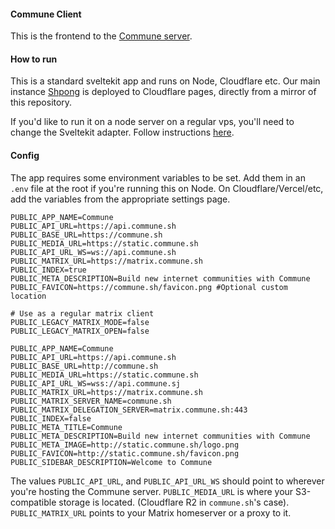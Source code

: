 #### Commune Client
This is the frontend to the [Commune server](https://github.com/commune-os/commune-server). 

#### How to run
This is a standard sveltekit app and runs on Node, Cloudflare etc. Our main instance  [Shpong](https://shpong.com) is deployed to Cloudflare pages, directly from a mirror of this repository.

If you'd like to run it on a node server on a regular vps, you'll need to change the Sveltekit adapter. Follow instructions [here](https://kit.svelte.dev/docs/adapter-node).  

#### Config
The app requires some environment variables to be set. Add them in an `.env` file at the root if you're running this on Node. On Cloudflare/Vercel/etc, add the variables from the appropriate settings page.

```
PUBLIC_APP_NAME=Commune
PUBLIC_API_URL=https://api.commune.sh
PUBLIC_BASE_URL=https://commune.sh
PUBLIC_MEDIA_URL=https://static.commune.sh
PUBLIC_API_URL_WS=ws://api.commune.sh
PUBLIC_MATRIX_URL=https://matrix.commune.sh
PUBLIC_INDEX=true
PUBLIC_META_DESCRIPTION=Build new internet communities with Commune
PUBLIC_FAVICON=https://commune.sh/favicon.png #Optional custom location

# Use as a regular matrix client
PUBLIC_LEGACY_MATRIX_MODE=false
PUBLIC_LEGACY_MATRIX_OPEN=false

PUBLIC_APP_NAME=Commune
PUBLIC_API_URL=https://api.commune.sh
PUBLIC_BASE_URL=http://commune.sh
PUBLIC_MEDIA_URL=https://static.commune.sh
PUBLIC_API_URL_WS=wss://api.commune.sj
PUBLIC_MATRIX_URL=https://matrix.commune.sh
PUBLIC_MATRIX_SERVER_NAME=commune.sh
PUBLIC_MATRIX_DELEGATION_SERVER=matrix.commune.sh:443
PUBLIC_INDEX=false
PUBLIC_META_TITLE=Commune
PUBLIC_META_DESCRIPTION=Build new internet communities with Commune
PUBLIC_META_IMAGE=http://static.commune.sh/logo.png
PUBLIC_FAVICON=http://static.commune.sh/favicon.png
PUBLIC_SIDEBAR_DESCRIPTION=Welcome to Commune

```

The values `PUBLIC_API_URL`, and `PUBLIC_API_URL_WS` should point to wherever you're hosting the Commune server. `PUBLIC_MEDIA_URL` is where your S3-compatible storage is located. (Cloudflare R2 in `commune.sh`'s case). `PUBLIC_MATRIX_URL` points to your Matrix homeserver or a proxy to it.
